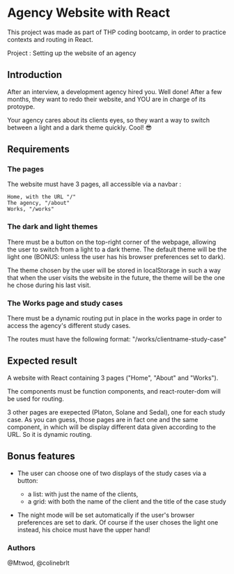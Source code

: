 # Agency Website with React

This project was made as part of THP coding bootcamp, in order to practice contexts and routing in React. 

Project : Setting up the website of an agency

## Introduction

After an interview, a development agency hired you. Well done! After a few months, they want to redo their website, and YOU are in charge of its protoype.

Your agency cares about its clients eyes, so they want a way to switch between a light and a dark theme quickly. Cool! 😎

## Requirements

### The pages

The website must have 3 pages, all accessible via a navbar :

    Home, with the URL "/"
    The agency, "/about"
    Works, "/works"

### The dark and light themes

There must be a button on the top-right corner of the webpage, allowing the user to switch from a light to a dark theme. The default theme will be the light one (BONUS: unless the user has his browser preferences set to dark).

The theme chosen by the user will be stored in localStorage in such a way that when the user visits the website in the future, the theme will be the one he chose during his last visit.

### The Works page and study cases

There must be a dynamic routing put in place in the works page in order to access the agency's different study cases.

The routes must have the following format: "/works/clientname-study-case"

## Expected result

A website with React containing 3 pages ("Home", "About" and "Works").

The components must be function components, and react-router-dom will be used for routing.

3 other pages are exepected (Platon, Solane and Sedal), one for each study case. As you can guess, those pages are in fact one and the same component, in which will be display different data given according to the URL. So it is dynamic routing.

## Bonus features

- The user can choose one of two displays of the study cases via a button: 
    - a list: with just the name of the clients, 
    - a grid: with both the name of the client and the title of the case study

- The night mode will be set automatically if the user's browser preferences are set to dark. Of course if the user choses the light one instead, his choice must have the upper hand!

### Authors

@Mtwod, @colinebrlt
